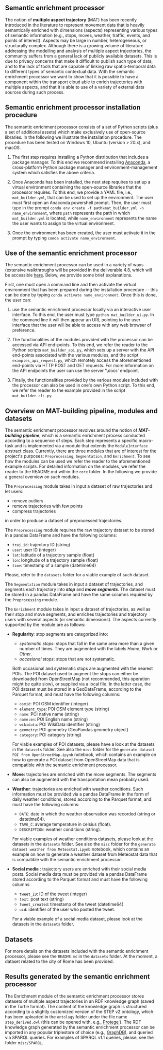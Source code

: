## **Semantic enrichment processor**

The notion of **multiple aspect trajectory** (MAT) has
been recently introduced in the literature to represent movement
data that is heavily semantically enriched with dimensions
(aspects) representing various types of semantic information (e.g.,
stops, moves, weather, traffic, events, and points of interest).
Aspects may be large in number, heterogeneous, or structurally
complex. Although there is a growing volume of literature
addressing the modelling and analysis of multiple aspect trajectories, 
the community suffers from a general lack of publicly
available datasets. This is due to privacy concerns that make it
difficult to publish such type of data, and to the lack of tools that
are capable of linking raw spatio-temporal data to different types
of semantic contextual data. With the semantic enrichment processor we want to show
that it is possible to have a component within the transport cloud able
to enrich trajectories with multiple aspects, and that it is able to
use of a variety of external data sources during such process.


## **Semantic enrichment processor installation procedure**

The semantic enrichment processor consists of a set of Python scripts (plus a set of additional assets) which make exclusively use of open-source libraries. In the following we illustrate the installation procedure. The procedure has been tested on Windows 10, Ubuntu (version > 20.x), and macOS.

1. The first step requires installing a Python distribution that includes a package manager. To this end we recommend installing [Anaconda](https://www.anaconda.com/products/distribution), a cross-platform Python package manager and environment-management system which satisfies the above criteria.

2. Once Anaconda has been installed, the next step requires to set up a virtual environment containing the open-source libraries that the processor requires. To this end, we provide a YAML file, i.e., ```mat_builder.yml```, that can be used to set up the environment. The user must first open an Anaconda powershell prompt. Then, the user must type in the prompt ```conda env create -f path\mat_builder.yml -n name_environment```, where ```path``` represents the path in which ```mat_builder.yml``` is located, while ```name_environment``` represents the name the user wants to assign to the virtual environment.

3.	Once the environment has been created, the user must activate it in the prompt by typing ```conda activate name_environment```.


## **Use of the semantic enrichment processor**

The semantic enrichment processor can be used in a variety of ways (extensive walkthroughs will be provided in the deliverable 4.8, which will be accessible [here](https://mobidatalab.eu/publications/). Below, we provide some brief explanations. 

First, one must open a command line and then activate the virtual environment that has been prepared during the installation procedure -- this can be done by typing ```conda activate name_environment```. 
Once this is done, the user can:

1. use the semantic enrichment processor locally via an interactive user interface. To this end, the user must type ```python mat_builder_ui.py```.
In the command line it will then appear an URL pointing to the user interface that the user will be able to access with any web browser of preference.

2. The functionalities of the modules provided with the processor can be accessed via API end-points. To this end, we refer the reader
to the Python scripts ```mat_builder_api.py```, which sets up a server with the API end-points associated with the various modules, and the script ```examples_api_request.py```, which remotely access the aforementioned end-points via HTTP POST and GET requests. For more information on the API endpoints the user can use the server '\docs' endpoint.

3. Finally, the functionalities provided by the various modules included with the processor can also be used in one's own Python script. 
To this end, we refer the reader to the example provided in the script ```mat_builder_cli.py```.


## Overview on **MAT-building pipeline**, **modules** and **datasets**

The semantic enrichment processor revolves around the notion of ***MAT-building pipeline***, which is a
semantic enrichment process conducted according to a sequence of steps. Each step represents a specific macro-task
and is implemented via a module that extends the ``ModuleInterface`` abstract class. Currently, there are three modules that are of interest 
for the project's purposes: ```Preprocessing```, ```Segmentation```, and ```Enrichment```. 
To see how the modules can be used we refer the reader to the aforementioned example scripts.
For detailed information on the modules, we refer the reader to the README.md within the ```core``` folder.
In the following we provide a general overview on such modules. 

The ``Preprocessing`` module takes in input a dataset of raw trajectories and let users:

- remove outliers
- remove trajectories with few points
- compress trajectories

in order to produce a dataset of preprocessed trajectories.

The ``Preprocessing`` module requires the raw trajectory dataset to be stored in a pandas DataFrame and have the following columns:
- ```traj_id```: trajectory ID (string)
- ```user```: user ID (integer)
- ```lat```: latitude of a trajectory sample (float)
- ```lon```: longitude of a trajectory sample (float)
- ```time```: timestamp of a sample (datetime64)

Please, refer to the ```datasets``` folder for a viable example of such dataset.

The ``Segmentation`` module takes in input a dataset of trajectories, and segments each trajectory into ***stop*** and ***move segments***. The dataset must be stored in a pandas DataFrame and have the same columns required by the ```Preprocessing``` module.

The ``Enrichment`` module takes in input a dataset of trajectories, as well as their stop and move segments, and enriches trajectories and trajectory users with several aspects (or semantic dimensions). The aspects currently supported by the module are as follows:
- **Regularity**: stop segments are categorized into:
  - *systematic stops*: stops that fall in the same area more than a given number of times. They are augmented with the labels  *Home*, *Work* or *Other*.
  - *occasional stops*: stops that are not systematic.
    
  Both occasional and systematic stops are augmented with the nearest POIs. 
  The POI dataset used to augment the stops can either be downloaded from OpenStreetMap (not recommended, this operation might be quite slow),
  or supplied via a local file. In the latter case, the POI dataset must be stored in a GeoDataFrame, according to the Parquet format, and must
  have the following columns:
  - ```osmid```: POI OSM identifier (integer)
  - ```element_type```: POI OSM element type (string)
  - ```name```: POI native name (string)
  - ```name:en```: POI English name (string) 
  - ```wikidata```: POI WikiData identifier (string)
  - ```geometry```: POI geometry (GeoPandas geometry object)
  - ```category```: POI category (string)
    
  For viable examples of POI datasets, please have a look at the datasets in the ```datasets``` folder. See also the ```misc``` folder for the ```generate dataset POI from OpenStreetMap.ipynb``` notebook,
  which contains an example on how to generate a POI dataset from OpenStreetMap data that is compatible with the semantic enrichment processor.


- **Move**: trajectories are enriched with the move segments. The segments can also be augmented with the transportation mean probably used.


- **Weather**: trajectories are enriched with weather conditions. Such information must be provided via a pandas DataFrame in the form of daily weather conditions, stored according to the 
  Parquet format, and must have the following columns:
  - ```DATE```: date in which the weather observation was recorded (string or datetime64).
  - ```TAVG_C```: average temperature in celsius (float).
  - ```DESCRIPTION```: weather conditions (string).
    
  For viable examples of weather conditions datasets, please look at the datasets in the ```datasets``` folder. See also the ```misc``` folder for the ```generate dataset weather from Meteostat.ipynb``` notebook, which contains an example on how to generate a weather dataset from Meteostat data that is compatible with the semantic enrichment processor.


- **Social media** : trajectory users are enriched with their social media posts. Social media data must be provided via a pandas DataFrame stored according to 
  the Parquet format and must have the following columns:
  - ```tweet_ID```: ID of the tweet (integer)
  - ```text```: post text (string)
  - ```tweet_created```: timestamp of the tweet (datetime64)
  - ```uid```: identifier of the user who posted the tweet.
 
  For a viable example of a social media dataset, please look at the datasets in the ```datasets``` folder.


## **Datasets**

For more details on the datasets included with the semantic enrichment processor, please see the ```README.md``` in the ```datasets``` folder. 
At the moment, a dataset related to the city of Rome has been provided.


## **Results generated by the semantic enrichment processor**

The Enrichment module of the semantic enrichment processor stores datasets of multiple aspect trajectories in an RDF knowledge graph (saved in the Turtle format). 
The content of the knowledge graph is structured according to a slightly customized version of the STEP v2 ontology, which has been uploaded in the ```ontology``` folder
under the file name ```step_derived.owl``` (this can be opened with, e.g., [Protege'](https://protege.stanford.edu/software.php)).
The RDF knowledge graph generated by the semantic enrichment processor can be imported in any popular triplestore of choice (e.g., [GraphDB](https://www.ontotext.com/products/graphdb/)),
and queried via SPARQL queries. For examples of SPARQL v1.1 queries, please, see the folder ```misc/SPARQL```.
